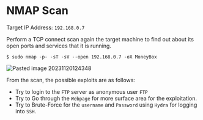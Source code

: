 # NMAP Scan

Target IP Address: `192.168.0.7`

Perform a TCP connect scan again the target machine to find out about its open ports and services that it is running.

```
$ sudo nmap -p- -sT -sV --open 192.168.0.7 -oX MoneyBox
```
![Pasted image 20231120124348](https://github.com/Rao-Pranava/Money-Box/assets/93928268/493fee05-d9fe-4d62-b0c8-635bfbc0971a)

From the scan, the possible exploits are as follows:
* Try to login to the `FTP` server as anonymous user `FTP`
* Try to Go through the `Webpage` for more surface area for the exploitation.
* Try to Brute-Force for the `username` and `Password` using `Hydra` for logging into `SSH`.
